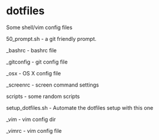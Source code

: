 dotfiles
========

Some shell/vim config files

50_prompt.sh - a git friendly prompt.

_bashrc - bashrc file

_gitconfig - git config file

_osx - OS X config file

_screenrc - screen command settings

scripts - some random scripts

setup_dotfiles.sh - Automate the dotfiles setup with this one

_vim - vim config dir

_vimrc - vim config file


